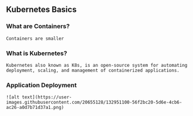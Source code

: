 
## Kubernetes Basics

### What are Containers?
    Containers are smaller 
    
### What is Kubernetes? 
    Kubernetes also known as K8s, is an open-source system for automating deployment, scaling, and management of containerized applications.

### Application Deployment
    
    ![alt text](https://user-images.githubusercontent.com/20655128/132951100-56f2bc20-5d6e-4cb6-ac26-a0d7b71d37a1.png)


     
